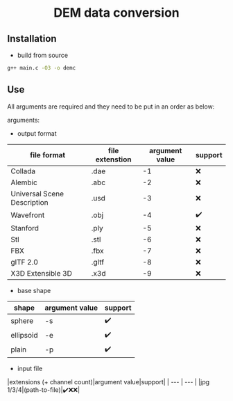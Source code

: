 <h1 align="center">DEM data conversion</h1>

## Installation

- build from source

```bash
g++ main.c -O3 -o demc
```

## Use

All arguments are required and they need to be put in an order as below:

arguments:

- output format

| file format | file extenstion | argument value | support |
| --- | --- | --- | --- |
|Collada|.dae|-1|:x:|
|Alembic|.abc|-2|:x:|
|Universal Scene Description|.usd|-3|:x:|
|Wavefront|.obj|-4|:heavy_check_mark:|
|Stanford|.ply|-5|:x:|
|Stl|.stl|-6|:x:|
|FBX|.fbx|-7|:x:|
|glTF 2.0|.gltf|-8|:x:|
|X3D Extensible 3D|.x3d|-9|:x:|

- base shape

|shape|argument value|support|
| --- | --- | --- |
|sphere|-s|:heavy_check_mark:|
|ellipsoid|-e|:heavy_check_mark:|
|plain|-p|:heavy_check_mark:|

- input file

|extensions (+ channel count)|argument value|support|
| --- | --- |
|jpg 1/3/4|(path-to-file)|:heavy_check_mark::x::x:|